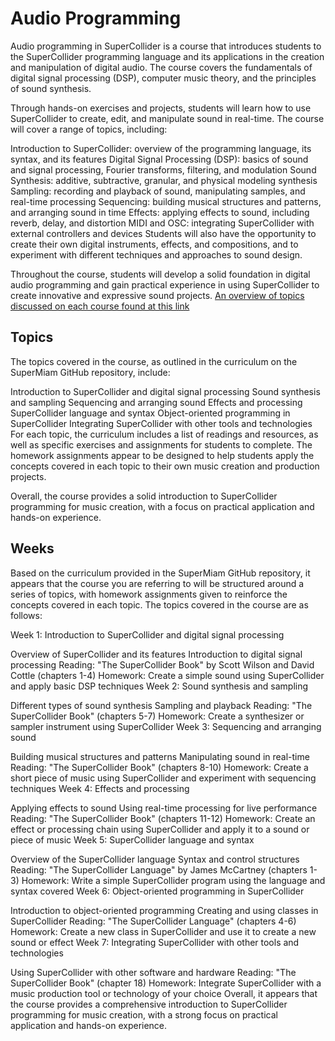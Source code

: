 # Audio Programming
Audio programming in SuperCollider is a course that introduces students to the SuperCollider programming language and its applications in the creation and manipulation of digital audio. The course covers the fundamentals of digital signal processing (DSP), computer music theory, and the principles of sound synthesis.

Through hands-on exercises and projects, students will learn how to use SuperCollider to create, edit, and manipulate sound in real-time. The course will cover a range of topics, including:

Introduction to SuperCollider: overview of the programming language, its syntax, and its features
Digital Signal Processing (DSP): basics of sound and signal processing, Fourier transforms, filtering, and modulation
Sound Synthesis: additive, subtractive, granular, and physical modeling synthesis
Sampling: recording and playback of sound, manipulating samples, and real-time processing
Sequencing: building musical structures and patterns, and arranging sound in time
Effects: applying effects to sound, including reverb, delay, and distortion
MIDI and OSC: integrating SuperCollider with external controllers and devices
Students will also have the opportunity to create their own digital instruments, effects, and compositions, and to experiment with different techniques and approaches to sound design.

Throughout the course, students will develop a solid foundation in digital audio programming and gain practical experience in using SuperCollider to create innovative and expressive sound projects. [An overview of topics discussed on each course found at this link](https://github.com/KonVas/SuperMiam/blob/master/curriculum.org)

## Topics
The topics covered in the course, as outlined in the curriculum on the SuperMiam GitHub repository, include:

Introduction to SuperCollider and digital signal processing
Sound synthesis and sampling
Sequencing and arranging sound
Effects and processing
SuperCollider language and syntax
Object-oriented programming in SuperCollider
Integrating SuperCollider with other tools and technologies
For each topic, the curriculum includes a list of readings and resources, as well as specific exercises and assignments for students to complete. The homework assignments appear to be designed to help students apply the concepts covered in each topic to their own music creation and production projects.

Overall, the course provides a solid introduction to SuperCollider programming for music creation, with a focus on practical application and hands-on experience.

## Weeks
Based on the curriculum provided in the SuperMiam GitHub repository, it appears that the course you are referring to will be structured around a series of topics, with homework assignments given to reinforce the concepts covered in each topic. The topics covered in the course are as follows:

Week 1: Introduction to SuperCollider and digital signal processing

Overview of SuperCollider and its features
Introduction to digital signal processing
Reading: "The SuperCollider Book" by Scott Wilson and David Cottle (chapters 1-4)
Homework: Create a simple sound using SuperCollider and apply basic DSP techniques
Week 2: Sound synthesis and sampling

Different types of sound synthesis
Sampling and playback
Reading: "The SuperCollider Book" (chapters 5-7)
Homework: Create a synthesizer or sampler instrument using SuperCollider
Week 3: Sequencing and arranging sound

Building musical structures and patterns
Manipulating sound in real-time
Reading: "The SuperCollider Book" (chapters 8-10)
Homework: Create a short piece of music using SuperCollider and experiment with sequencing techniques
Week 4: Effects and processing

Applying effects to sound
Using real-time processing for live performance
Reading: "The SuperCollider Book" (chapters 11-12)
Homework: Create an effect or processing chain using SuperCollider and apply it to a sound or piece of music
Week 5: SuperCollider language and syntax

Overview of the SuperCollider language
Syntax and control structures
Reading: "The SuperCollider Language" by James McCartney (chapters 1-3)
Homework: Write a simple SuperCollider program using the language and syntax covered
Week 6: Object-oriented programming in SuperCollider

Introduction to object-oriented programming
Creating and using classes in SuperCollider
Reading: "The SuperCollider Language" (chapters 4-6)
Homework: Create a new class in SuperCollider and use it to create a new sound or effect
Week 7: Integrating SuperCollider with other tools and technologies

Using SuperCollider with other software and hardware
Reading: "The SuperCollider Book" (chapter 18)
Homework: Integrate SuperCollider with a music production tool or technology of your choice
Overall, it appears that the course provides a comprehensive introduction to SuperCollider programming for music creation, with a strong focus on practical application and hands-on experience.
